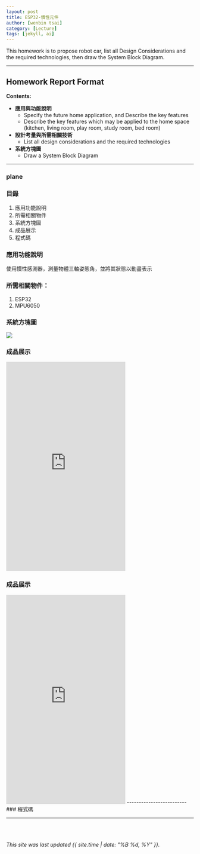 ```yaml
---
layout: post
title: ESP32-慣性元件
author: [wenbin tsai]
category: [Lecture]
tags: [jekyll, ai]
---
```


This homework is to propose robot car, list all Design Considerations and the required technologies, then draw the System Block Diagram.

---
## Homework Report Format
**Contents:**<br>
* **應用與功能說明**
  - Specify the future home application, and Describe the key features
  - Describe the key features which may be applied to the home space (kitchen, living room, play room, study room, bed room)
* **設計考量與所需相關技術**
  - List all design considerations and the required technologies
* **系統方塊圖**
  - Draw a System Block Diagram
---

###  plane

### 目錄
1. 應用功能說明
2. 所需相關物件
3. 系統方塊圖
4. 成品展示
5. 程式碼

### 應用功能說明
使用慣性感測器，測量物體三軸姿態角，並將其狀態以動畫表示

### 所需相關物件：
1. ESP32
2. MPU6050

### 系統方塊圖
![](https://github.com/bin0819/MCU-project/blob/main/images/AA999.jpg?raw=true)


### 成品展示
<iframe width="320" height="560" src="https://www.youtube.com/embed/Z-cK5Zr6NTE" title="plane" frameborder="0" allow="accelerometer; autoplay; clipboard-write; encrypted-media; gyroscope; picture-in-picture; web-share" allowfullscreen></iframe>

### 成品展示
<iframe width="320" height="560" src="https://www.youtube.com/embed/E9f3wMgSYoo" title="MPU9250_DMP_Teapot" frameborder="0" allow="accelerometer; autoplay; clipboard-write; encrypted-media; gyroscope; picture-in-picture; web-share" allowfullscreen></iframe>
-------------------------
### 程式碼

  
--------------------------
<br> 
<br>

*This site was last updated {{ site.time | date: "%B %d, %Y" }}.*
